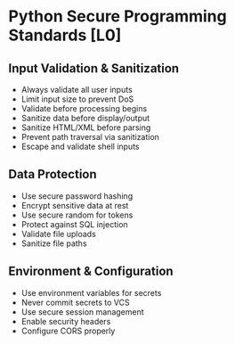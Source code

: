 # Python Secure Programming Standards [L0]

## Input Validation & Sanitization
- Always validate all user inputs
- Limit input size to prevent DoS
- Validate before processing begins
- Sanitize data before display/output
- Sanitize HTML/XML before parsing
- Prevent path traversal via sanitization
- Escape and validate shell inputs

## Data Protection
- Use secure password hashing
- Encrypt sensitive data at rest
- Use secure random for tokens
- Protect against SQL injection
- Validate file uploads
- Sanitize file paths

## Environment & Configuration
- Use environment variables for secrets
- Never commit secrets to VCS
- Use secure session management
- Enable security headers
- Configure CORS properly